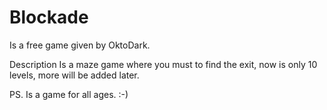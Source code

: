 # Blockade

Is a free game given by OktoDark.

Description
Is a maze game where you must to find the exit, now is only 10 levels, more will be added later.


PS. Is a game for all ages. :-)
